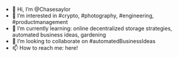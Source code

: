 - 👋 Hi, I’m @Chasesaylor
- 👀 I’m interested in #crypto, #photography, #engineering, #productmanagement
- 🌱 I’m currently learning: online decentralized storage strategies, automated business ideas, gardening
- 💞️ I’m looking to collaborate on #automatedBusinessIdeas
- 📫 How to reach me: here!

<!---
Chasesaylor/Chasesaylor is a ✨ special ✨ repository because its `README.md` (this file) appears on your GitHub profile.
You can click the Preview link to take a look at your changes.
--->
